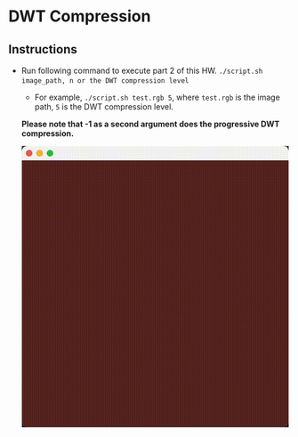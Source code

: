 # DWT Compression

## Instructions

-   Run following command to execute part 2 of this HW.
    `./script.sh image_path, n or the DWT compression level`

    -   For example, `./script.sh test.rgb 5`, where `test.rgb` is the image path, `5` is the DWT compression level.

    **Please note that -1 as a second argument does the progressive DWT compression.**

    ![](result.gif)
